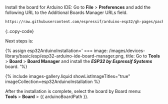 
Install the board for Arduino IDE: 
Go to **File** > **Preferences** and add the following URL to the Additional Boards Manager URLs field.  

```bash 
https://raw.githubusercontent.com/espressif/arduino-esp32/gh-pages/package_esp32_index.json
```
{:.copy-code}

Next steps is:  

{% assign esp32ArduinoInstallation='
    ===
        image: /images/devices-library/basic/esp/esp32-arduino-ide-board-manager.png,
        title: Go to <b>Tools</b> > <b>Board</b> > <b>Board Manager</b> and install the <b><i>ESP32 by Espressif Systems</i></b> board.
'%}

{% include images-gallery.liquid showListImageTitles="true" imageCollection=esp32ArduinoInstallation %}

After the installation is complete, select the board by Board menu:  
**Tools** > **Board** > {{ arduinoBoardPath }}.  
